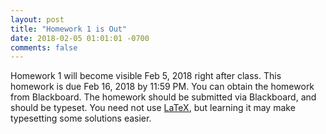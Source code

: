 ```yaml
---
layout: post
title: "Homework 1 is Out"
date: 2018-02-05 01:01:01 -0700
comments: false
---
```


Homework 1 will become visible Feb 5, 2018 right after class.  This homework is due Feb 16, 2018 by 11:59 PM.
You can obtain the homework from Blackboard.  The homework should be submitted via Blackboard, and should
be typeset.  You need not use [LaTeX](https://www.latex-project.org/), but learning it may make typesetting some solutions easier.
